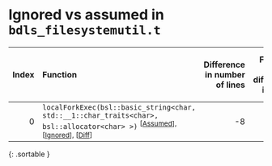 # Ignored vs assumed in `bdls_filesystemutil.t`

<script src="../sorttable.js"></script>

|   Index | Function                                                                                                                                                                      |   Difference in number of lines |   Function size difference in bytes |   Number of lines in assumed build | Number of bytes in assumed build   |   Number of lines in ignored build | Number of bytes in ignored build   |
|--------:|:------------------------------------------------------------------------------------------------------------------------------------------------------------------------------|--------------------------------:|------------------------------------:|-----------------------------------:|:-----------------------------------|-----------------------------------:|:-----------------------------------|
|       0 | `localForkExec(bsl::basic_string<char, std::__1::char_traits<char>, bsl::allocator<char> >)` <sup>\[[Assumed](0.assume.s)\], \[[Ignored](0.none.s)\], \[[Diff](0.diff.html)\] |                              -8 |                                 -32 |                                272 | 4,370,816                          |                                304 | 4,370,880                          |
{: .sortable }
